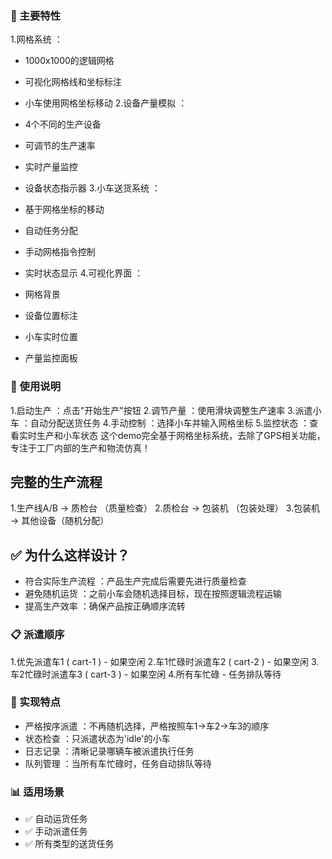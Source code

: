 ### 🎯 主要特性
1.网格系统 ：
   - 1000x1000的逻辑网格
   - 可视化网格线和坐标标注
   - 小车使用网格坐标移动
2.设备产量模拟 ：
   
   - 4个不同的生产设备
   - 可调节的生产速率
   - 实时产量监控
   - 设备状态指示器
3.小车送货系统 ：
   
   - 基于网格坐标的移动
   - 自动任务分配
   - 手动网格指令控制
   - 实时状态显示
4.可视化界面 ：
   
   - 网格背景
   - 设备位置标注
   - 小车实时位置
   - 产量监控面板
### 📝 使用说明
1.启动生产 ：点击"开始生产"按钮
2.调节产量 ：使用滑块调整生产速率
3.派遣小车 ：自动分配送货任务
4.手动控制 ：选择小车并输入网格坐标
5.监控状态 ：查看实时生产和小车状态
这个demo完全基于网格坐标系统，去除了GPS相关功能，专注于工厂内部的生产和物流仿真！



##  完整的生产流程
1.生产线A/B → 质检台 （质量检查）
2.质检台 → 包装机 （包装处理）
3.包装机 → 其他设备（随机分配）
## ✅ 为什么这样设计？
- 符合实际生产流程 ：产品生产完成后需要先进行质量检查
- 避免随机运货 ：之前小车会随机选择目标，现在按照逻辑流程运输
- 提高生产效率 ：确保产品按正确顺序流转


### 📋 派遣顺序
1.优先派遣车1 ( cart-1 ) - 如果空闲
2.车1忙碌时派遣车2 ( cart-2 ) - 如果空闲
3.车2忙碌时派遣车3 ( cart-3 ) - 如果空闲
4.所有车忙碌 - 任务排队等待
### 🔧 实现特点
- 严格按序派遣 ：不再随机选择，严格按照车1→车2→车3的顺序
- 状态检查 ：只派遣状态为'idle'的小车
- 日志记录 ：清晰记录哪辆车被派遣执行任务
- 队列管理 ：当所有车忙碌时，任务自动排队等待
### 📊 适用场景
- ✅ 自动运货任务
- ✅ 手动派遣任务
- ✅ 所有类型的送货任务